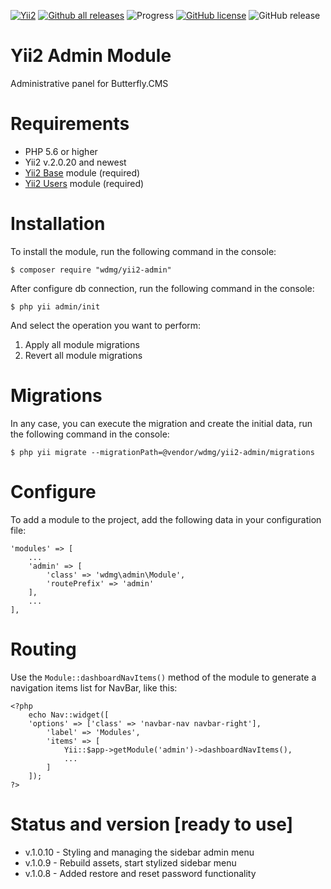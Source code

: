 [![Yii2](https://img.shields.io/badge/required-Yii2_v2.0.20-blue.svg)](https://packagist.org/packages/yiisoft/yii2)
[![Github all releases](https://img.shields.io/github/downloads/wdmg/yii2-admin/total.svg)](https://GitHub.com/wdmg/yii2-admin/releases/)
![Progress](https://img.shields.io/badge/progress-ready_to_use-green.svg)
[![GitHub license](https://img.shields.io/github/license/wdmg/yii2-admin.svg)](https://github.com/wdmg/yii2-admin/blob/master/LICENSE)
![GitHub release](https://img.shields.io/github/release/wdmg/yii2-admin/all.svg)

# Yii2 Admin Module
Administrative panel for Butterfly.CMS

# Requirements 
* PHP 5.6 or higher
* Yii2 v.2.0.20 and newest
* [Yii2 Base](https://github.com/wdmg/yii2-base) module (required)
* [Yii2 Users](https://github.com/wdmg/yii2-users) module (required)

# Installation
To install the module, run the following command in the console:

`$ composer require "wdmg/yii2-admin"`

After configure db connection, run the following command in the console:

`$ php yii admin/init`

And select the operation you want to perform:
  1) Apply all module migrations
  2) Revert all module migrations

# Migrations
In any case, you can execute the migration and create the initial data, run the following command in the console:

`$ php yii migrate --migrationPath=@vendor/wdmg/yii2-admin/migrations`

# Configure

To add a module to the project, add the following data in your configuration file:

    'modules' => [
        ...
        'admin' => [
            'class' => 'wdmg\admin\Module',
            'routePrefix' => 'admin'
        ],
        ...
    ],

# Routing
Use the `Module::dashboardNavItems()` method of the module to generate a navigation items list for NavBar, like this:

    <?php
        echo Nav::widget([
        'options' => ['class' => 'navbar-nav navbar-right'],
            'label' => 'Modules',
            'items' => [
                Yii::$app->getModule('admin')->dashboardNavItems(),
                ...
            ]
        ]);
    ?>

# Status and version [ready to use]
* v.1.0.10 - Styling and managing the sidebar admin menu
* v.1.0.9 - Rebuild assets, start stylized sidebar menu
* v.1.0.8 - Added restore and reset password functionality